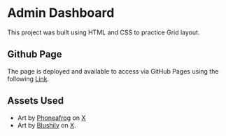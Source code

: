 # Admin Dashboard

This project was built using HTML and CSS to practice Grid layout.

## Github Page
The page is deployed and available to access via GitHub Pages using the following [Link](https://ikonyx.github.io/admin-dashboard/).

## Assets Used
- Art by [Phoneafrog](https://x.com/phoneafrog) on [X](https://x.com/phoneafrog/status/1687873820768763904)
- Art by [Blushily](https://x.com/Blushily) on [X](https://x.com/Blushily/status/1148653055015100416).
